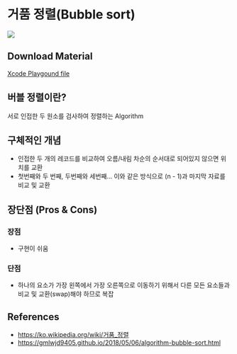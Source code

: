 # 거품 정렬(Bubble sort)
![](https://upload.wikimedia.org/wikipedia/commons/c/c8/Bubble-sort-example-300px.gif)

## Download Material
[Xcode Playgound file](https://github.com/downloads/hyeonmin-yoo/Fundamental-Algorithm/blob/main/BubbleSort.zip)

## 버블 정렬이란?
서로 인접한 두 원소를 검사하여 정렬하는 Algorithm

## 구체적인 개념
* 인접한 두 개의 레코드를 비교하여 오름/내림 차순의 순서대로 되어있지 않으면 위치를 교환
* 첫번째와 두 번째, 두번째와 세번째... 이와 같은 방식으로 (n - 1)과 마지막 자료를 비교 및 교환

## 장단점 (Pros & Cons)
### 장점
* 구현이 쉬움
### 단점
* 하나의 요소가 가장 왼쪽에서 가장 오른쪽으로 이동하기 위해서 다른 모든 요소들과 비교 및 교환(swap)해야 하므로 복잡

## References
* https://ko.wikipedia.org/wiki/거품_정렬
* https://gmlwjd9405.github.io/2018/05/06/algorithm-bubble-sort.html
